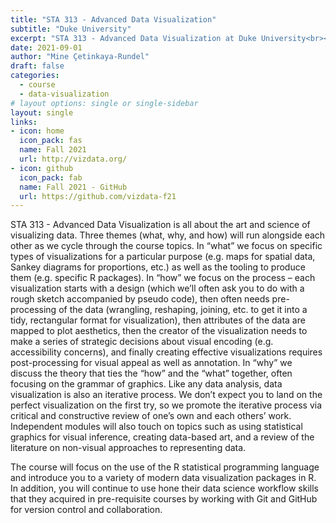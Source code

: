 ```yaml
---
title: "STA 313 - Advanced Data Visualization"
subtitle: "Duke University"
excerpt: "STA 313 - Advanced Data Visualization at Duke University<br><br>Teaching in Fall 2021"
date: 2021-09-01
author: "Mine Çetinkaya-Rundel"
draft: false
categories:
  - course
  - data-visualization
# layout options: single or single-sidebar
layout: single  
links:
- icon: home
  icon_pack: fas
  name: Fall 2021
  url: http://vizdata.org/
- icon: github
  icon_pack: fab
  name: Fall 2021 - GitHub
  url: https://github.com/vizdata-f21
---
```


STA 313 - Advanced Data Visualization is all about the art and science of visualizing data. Three themes (what, why, and how) will run alongside each other as we cycle through the course topics. In “what” we focus on specific types of visualizations for a particular purpose (e.g. maps for spatial data, Sankey diagrams for proportions, etc.) as well as the tooling to produce them (e.g. specific R packages). In “how” we focus on the process – each visualization starts with a design (which we’ll often ask you to do with a rough sketch accompanied by pseudo code), then often needs pre-processing of the data (wrangling, reshaping, joining, etc. to get it into a tidy, rectangular format for visualization), then attributes of the data are mapped to plot aesthetics, then the creator of the visualization needs to make a series of strategic decisions about visual encoding (e.g. accessibility concerns), and finally creating effective visualizations requires post-processing for visual appeal as well as annotation. In “why” we discuss the theory that ties the “how” and the “what” together, often focusing on the grammar of graphics. Like any data analysis, data visualization is also an iterative process. We don’t expect you to land on the perfect visualization on the first try, so we promote the iterative process via critical and constructive review of one’s own and each others’ work. Independent modules will also touch on topics such as using statistical graphics for visual inference, creating data-based art, and a review of the literature on non-visual approaches to representing data.

The course will focus on the use of the R statistical programming language and introduce you to a variety of modern data visualization packages in R. In addition, you will continue to use hone their data science workflow skills that they acquired in pre-requisite courses by working with Git and GitHub for version control and collaboration.